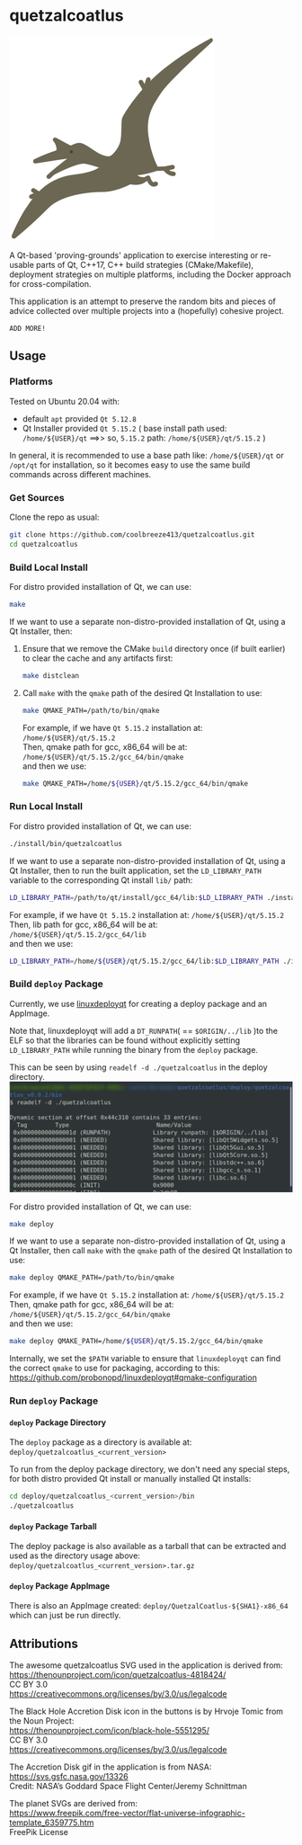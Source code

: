 # quetzalcoatlus

![Quetzalcoatlus](resources/images/quetzalcoatlus_flying_outline.svg "QuetzalCoatlus") 


A Qt-based 'proving-grounds' application to exercise interesting or re-usable parts of Qt, C++17, C++ build strategies (CMake/Makefile), deployment strategies on multiple platforms, including the Docker approach for cross-compilation.

This application is an attempt to preserve the random bits and pieces of advice collected over multiple projects into a (hopefully) cohesive project.

```
ADD MORE!
```


## Usage


### Platforms

Tested on Ubuntu 20.04 with:
- default `apt` provided `Qt 5.12.8`
- Qt Installer provided `Qt 5.15.2` ( base install path used: `/home/${USER}/qt` ==>> so, `5.15.2` path: `/home/${USER}/qt/5.15.2` )

In general, it is recommended to use a base path like: `/home/${USER}/qt` or `/opt/qt` for installation, so it becomes easy to use the same build commands across different machines.


### Get Sources

Clone the repo as usual:
```bash
git clone https://github.com/coolbreeze413/quetzalcoatlus.git
cd quetzalcoatlus
```


### Build Local Install

For distro provided installation of Qt, we can use:

```bash
make
```


If we want to use a separate non-distro-provided installation of Qt, using a Qt Installer, then:

1. Ensure that we remove the CMake `build` directory once (if built earlier) to clear the cache and any artifacts first:
   
   ```bash
   make distclean
   ```


2. Call `make` with the `qmake` path of the desired Qt Installation to use:

   ```bash
   make QMAKE_PATH=/path/to/bin/qmake
   ```

   For example, if we have `Qt 5.15.2` installation at: `/home/${USER}/qt/5.15.2`  
   Then, qmake path for gcc, x86_64 will be at: `/home/${USER}/qt/5.15.2/gcc_64/bin/qmake`  
   and then we use:  
   ```bash
   make QMAKE_PATH=/home/${USER}/qt/5.15.2/gcc_64/bin/qmake
   ```


### Run Local Install

For distro provided installation of Qt, we can use:

```bash
./install/bin/quetzalcoatlus
```


If we want to use a separate non-distro-provided installation of Qt, using a Qt Installer, then to run the built application, set the `LD_LIBRARY_PATH` variable to the corresponding Qt install `lib/` path:

```bash
LD_LIBRARY_PATH=/path/to/qt/install/gcc_64/lib:$LD_LIBRARY_PATH ./install/bin/quetzalcoatlus
```

For example, if we have `Qt 5.15.2` installation at: `/home/${USER}/qt/5.15.2`  
Then, lib path for gcc, x86_64 will be at: `/home/${USER}/qt/5.15.2/gcc_64/lib`  
and then we use:  
```bash
LD_LIBRARY_PATH=/home/${USER}/qt/5.15.2/gcc_64/lib:$LD_LIBRARY_PATH ./install/bin/quetzalcoatlus
```


### Build `deploy` Package

Currently, we use [linuxdeployqt](https://github.com/probonopd/linuxdeployqt) for creating a deploy package and an AppImage.

Note that, linuxdeployqt will add a `DT_RUNPATH`( == `$ORIGIN/../lib` )to the ELF so that the libraries can be found without explicitly setting `LD_LIBRARY_PATH` while running the binary from the `deploy` package.

This can be seen by using `readelf -d ./quetzalcoatlus` in the deploy directory.
![quetzalcoatlus_readelf](./images/quetzalcoatlus_deploy_readelf.png)


For distro provided installation of Qt, we can use:

```bash
make deploy
```

If we want to use a separate non-distro-provided installation of Qt, using a Qt Installer, then call `make` with the `qmake` path of the desired Qt Installation to use:

```bash
make deploy QMAKE_PATH=/path/to/bin/qmake
```

For example, if we have `Qt 5.15.2` installation at: `/home/${USER}/qt/5.15.2`  
Then, qmake path for gcc, x86_64 will be at: `/home/${USER}/qt/5.15.2/gcc_64/bin/qmake`  
and then we use:  
```bash
make deploy QMAKE_PATH=/home/${USER}/qt/5.15.2/gcc_64/bin/qmake
```

Internally, we set the `$PATH` variable to ensure that `linuxdeployqt` can find the correct `qmake` to use for packaging, according to this: https://github.com/probonopd/linuxdeployqt#qmake-configuration



### Run `deploy` Package

#### `deploy` Package Directory

The `deploy` package as a directory is available at: `deploy/quetzalcoatlus_<current_version>`

To run from the deploy package directory, we don't need any special steps, for both distro provided Qt install or manually installed Qt installs:

```bash
cd deploy/quetzalcoatlus_<current_version>/bin
./quetzalcoatlus
```

#### `deploy` Package Tarball

The deploy package is also available as a tarball that can be extracted and used as the directory usage above: `deploy/quetzalcoatlus_<current_version>.tar.gz`

#### `deploy` Package AppImage

There is also an AppImage created: `deploy/QuetzalCoatlus-${SHA1}-x86_64` which can just be run directly.  



## Attributions

The awesome quetzalcoatlus SVG used in the application is derived from:  
https://thenounproject.com/icon/quetzalcoatlus-4818424/  
CC BY 3.0  
https://creativecommons.org/licenses/by/3.0/us/legalcode  


The Black Hole Accretion Disk icon in the buttons is by Hrvoje Tomic from the Noun Project:  
https://thenounproject.com/icon/black-hole-5551295/  
CC BY 3.0  
https://creativecommons.org/licenses/by/3.0/us/legalcode  


The Accretion Disk gif in the application is from NASA:  
https://svs.gsfc.nasa.gov/13326  
Credit: NASA’s Goddard Space Flight Center/Jeremy Schnittman  


The planet SVGs are derived from:  
https://www.freepik.com/free-vector/flat-universe-infographic-template_6359775.htm  
FreePik License
